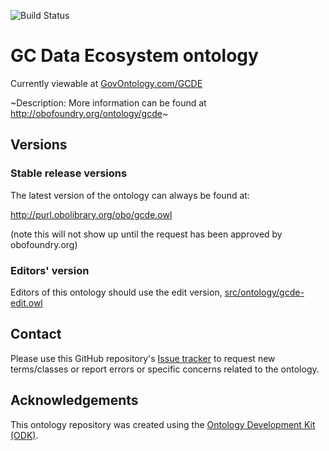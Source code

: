 
![Build Status](https://github.com/KrishnaUdaiwal/gcde_ontology/workflows/CI/badge.svg)
# GC Data Ecosystem ontology

Currently viewable at [GovOntology.com/GCDE](http://govontology.com/ontologies/GCDE/?p=classes&conceptid=root)

~Description: 
More information can be found at http://obofoundry.org/ontology/gcde~

## Versions

### Stable release versions

The latest version of the ontology can always be found at:

http://purl.obolibrary.org/obo/gcde.owl

(note this will not show up until the request has been approved by obofoundry.org)

### Editors' version

Editors of this ontology should use the edit version, [src/ontology/gcde-edit.owl](src/ontology/gcde-edit.owl)

## Contact

Please use this GitHub repository's [Issue tracker](https://github.com/KrishnaUdaiwal/gcde_ontology/issues) to request new terms/classes or report errors or specific concerns related to the ontology.

## Acknowledgements

This ontology repository was created using the [Ontology Development Kit (ODK)](https://github.com/INCATools/ontology-development-kit).
